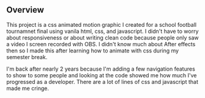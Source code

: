 ## Overview
This project is a css animated motion graphic I created for a school football tournamnet final using vanila html, css, and javascript. I didn't have to worry about responsiveness or about writing clean code because people only saw a video I screen recorded with OBS. I didn't know much about After effects then so I made this after learning how to animate with css during my semester break. 

I'm back after nearly 2 years because I'm adding a few navigation features to show to some people and looking at the code showed me how much I've progressed as a developer. There are a lot of lines of css and javascript that made me cringe.
